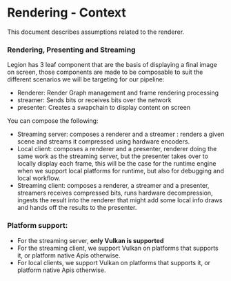 # Rendering - Context

This document describes assumptions related to the renderer.

### Rendering, Presenting and Streaming

Legion has 3 leaf component that are the basis of displaying a final image on screen, those components are made to be composable to suit the different scenarios we will be targeting for our pipeline:
 * Renderer: Render Graph management and frame rendering processing
 * streamer: Sends bits or receives bits over the network
 * presenter: Creates a swapchain to display content on screen

You can compose the following:
 * Streaming server: composes a renderer and a streamer : renders a given scene and streams it compressed using hardware encoders.
 * Local client: composes a renderer and a presenter, renderer doing the same work as the streaming server, but the presenter takes over to locally display each frame, this will be the case for the runtime engine when we support local platforms for runtime, but also for debugging and local workflow.
 * Streaming client: composes a renderer, a streamer and a presenter, streamers receives compressed bits, runs hardware decompression, ingests the result into the renderer that might add some local info draws and hands off the results to the presenter.

### Platform support:
* For the streaming server, **only Vulkan is supported**
* For the streaming client, we support Vulkan on platforms that supports it, or platform native Apis otherwise.
* For local clients, we support Vulkan on platforms that supports it, or platform native Apis otherwise.
